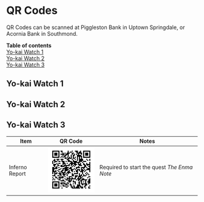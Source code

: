 # QR Codes
QR Codes can be scanned at Piggleston Bank in Uptown Springdale, or Acornia Bank in Southmond.

**Table of contents**  
[Yo-kai Watch 1](#ykw1)  
[Yo-kai Watch 2](#ykw2)  
[Yo-kai Watch 3](#ykw3)
## Yo-kai Watch 1 <a name="ykw1"></a>
## Yo-kai Watch 2 <a name="ykw2"></a>
## Yo-kai Watch 3 <a name="ykw3"></a>

[//]: # (note: encode all qrcodes with qrencode <link> -l h -o <image>.png)

| Item | QR Code | Notes |
| --- | --- | --- |
| Inferno Report | ![](/QRCodeImage/InfernoReport.png) | Required to start the quest *The Enma Note* |
